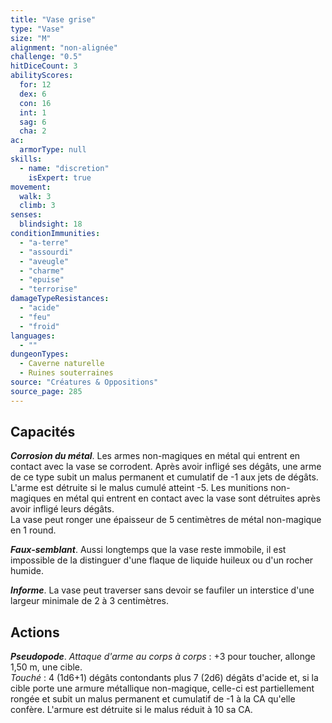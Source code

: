 ```yaml
---
title: "Vase grise"
type: "Vase"
size: "M"
alignment: "non-alignée"
challenge: "0.5"
hitDiceCount: 3
abilityScores:
  for: 12
  dex: 6
  con: 16
  int: 1
  sag: 6
  cha: 2
ac: 
  armorType: null
skills: 
  - name: "discretion"
    isExpert: true
movement: 
  walk: 3
  climb: 3
senses: 
  blindsight: 18
conditionImmunities: 
  - "a-terre"
  - "assourdi"
  - "aveugle"
  - "charme"
  - "epuise"
  - "terrorise"
damageTypeResistances: 
  - "acide"
  - "feu"
  - "froid"
languages: 
  - ""
dungeonTypes:
  - Caverne naturelle
  - Ruines souterraines
source: "Créatures & Oppositions"
source_page: 285
---
```

## Capacités
_**Corrosion du métal**_. Les armes non-magiques en métal qui entrent en contact avec la vase se corrodent. Après avoir infligé ses dégâts, une arme de ce type subit un malus permanent et cumulatif de -1 aux jets de dégâts. L'arme est détruite si le malus cumulé atteint -5. Les munitions non-magiques en métal qui entrent en contact avec la vase sont détruites après avoir infligé leurs dégâts.  
La vase peut ronger une épaisseur de 5 centimètres de métal non-magique en 1 round.

_**Faux-semblant**_. Aussi longtemps que la vase reste immobile, il est impossible de la distinguer d'une flaque de liquide huileux ou d'un rocher humide.

_**Informe**_. La vase peut traverser sans devoir se faufiler un interstice d'une largeur minimale de 2 à 3 centimètres.

## Actions
_**Pseudopode**_. _Attaque d'arme au corps à corps_ : +3 pour toucher, allonge 1,50 m, une cible.  
_Touché_ : 4 (1d6+1) dégâts contondants plus 7 (2d6) dégâts d'acide et, si la cible porte une armure métallique non-magique, celle-ci est partiellement rongée et subit un malus permanent et cumulatif de -1 à la CA qu'elle confère. L'armure est détruite si le malus réduit à 10 sa CA.
